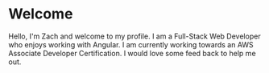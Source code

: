 # Welcome

Hello, I'm Zach and welcome to my profile. I am a Full-Stack Web Developer who enjoys working with Angular. I am currently working towards an AWS Associate Developer Certification. 
I would love some feed back to help me out.
